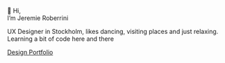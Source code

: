 👋  Hi, <br>
I’m Jeremie Roberrini

UX Designer in Stockholm, likes dancing, visiting places and just relaxing. <br>
Learning a bit of code here and there 

[Design Portfolio](https://jeremie.roberrini.com/)
